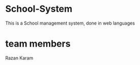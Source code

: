 # School-System
This is a School management system, done in web languages

# team members
Razan Karam